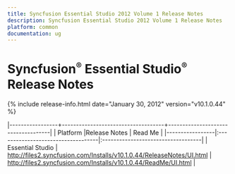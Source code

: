 ```yaml
---
title: Syncfusion Essential Studio 2012 Volume 1 Release Notes  
description: Syncfusion Essential Studio 2012 Volume 1 Release Notes  
platform: common
documentation: ug
---
```


# Syncfusion<sup style="font-size:70%">&reg;</sup> Essential Studio<sup style="font-size:70%">&reg;</sup> Release Notes  

{% include release-info.html date="January 30, 2012"  version="v10.1.0.44" %} 


|-----------------+------------------------------------+------------------------------------|
|   Platform      |Release Notes                       | Read Me                            |
|-----------------|:-----------------------------------|:-----------------------------------|
| Essential Studio  | <http://files2.syncfusion.com/Installs/v10.1.0.44/ReleaseNotes/UI.html> | <http://files2.syncfusion.com/Installs/v10.1.0.44/ReadMe/UI.html> |

